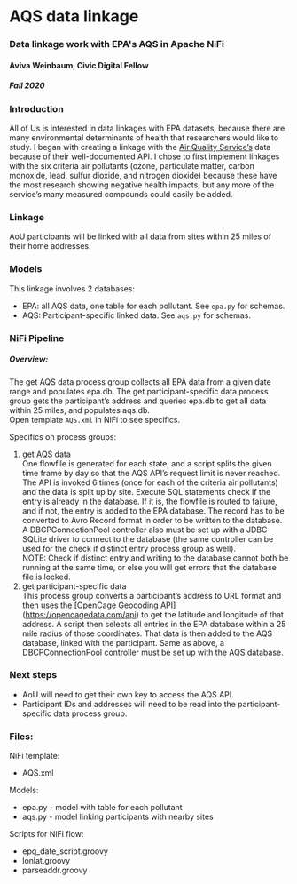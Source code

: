 # AQS data linkage

### Data linkage work with EPA's AQS in Apache NiFi
#### Aviva Weinbaum, Civic Digital Fellow
##### Fall 2020

### Introduction
All of Us is interested in data linkages with EPA datasets, because there are many environmental determinants of health that researchers would like to study. I began with creating a linkage with the [Air Quality Service’s](https://aqs.epa.gov/aqsweb/documents/data_api.html) data because of their well-documented API. I chose to first implement linkages with the six criteria air pollutants (ozone, particulate matter, carbon monoxide, lead, sulfur dioxide, and nitrogen dioxide) because these have the most research showing negative health impacts, but any more of the service’s many measured compounds could easily be added.

### Linkage
AoU participants will be linked with all data from sites within 25 miles of their home addresses.

### Models
This linkage involves 2 databases:
- EPA: all AQS data, one table for each pollutant. See `epa.py` for schemas.
- AQS: Participant-specific linked data. See `aqs.py` for schemas.

### NiFi Pipeline
##### Overview:
The get AQS data process group collects all EPA data from a given date range and populates epa.db. The get participant-specific data process group gets the participant’s address and queries epa.db to get all data within 25 miles, and populates aqs.db.  
Open template `AQS.xml` in NiFi to see specifics.

Specifics on process groups:  
1. get AQS data  
One flowfile is generated for each state, and a script splits the given time frame by day so that the AQS API’s request limit is never reached. The API is invoked 6 times (once for each of the criteria air pollutants) and the data is split up by site. Execute SQL statements check if the entry is already in the database. If it is, the flowfile is routed to failure, and if not, the entry is added to the EPA database. The record has to be converted to Avro Record format in order to be written to the database. A DBCPConnectionPool controller also must be set up with a JDBC SQLite driver to connect to the database (the same controller can be used for the check if distinct entry process group as well).   
NOTE: Check if distinct entry and writing to the database cannot both be running at the same time, or else you will get errors that the database file is locked.
2. get participant-specific data  
This process group converts a participant’s address to URL format and then uses the [OpenCage Geocoding API] (https://opencagedata.com/api) to get the latitude and longitude of that address. A script then selects all entries in the EPA database within a 25 mile radius of those coordinates. That data is then added to the AQS database, linked with the participant. Same as above, a DBCPConnectionPool controller must be set up with the AQS database.

### Next steps
- AoU will need to get their own key to access the AQS API.
- Participant IDs and addresses will need to be read into the participant-specific data process group.

### Files:

NiFi template:
- AQS.xml

Models:
- epa.py - model with table for each pollutant
- aqs.py - model linking participants with nearby sites

Scripts for NiFi flow:
- epq_date_script.groovy
- lonlat.groovy
- parseaddr.groovy
